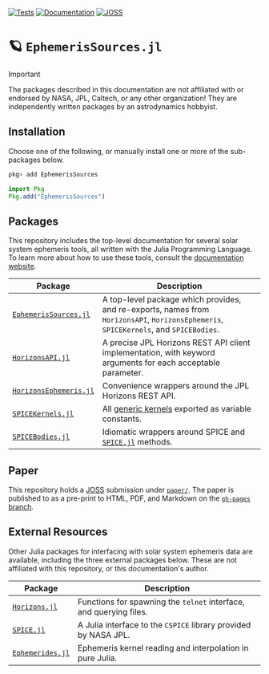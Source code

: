 [![Tests](https://github.com/JuliaAstro/EphemerisSources.jl/actions/workflows/Tests.yml/badge.svg)](https://github.com/JuliaAstro/EphemerisSources.jl/actions/workflows/Tests.yml)
[![Documentation](https://github.com/JuliaAstro/EphemerisSources.jl/actions/workflows/Documentation.yml/badge.svg)](https://juliaastro.org/EphemerisSources.jl/docs/stable)
[![JOSS](https://joss.theoj.org/papers/2ecaf389e70086ec2b560cb10f454267/status.svg)](https://joss.theoj.org/papers/2ecaf389e70086ec2b560cb10f454267)

# 🪐 `EphemerisSources.jl`

> [!IMPORTANT]
>
> The packages described in this documentation are not affiliated with or
> endorsed by NASA, JPL, Caltech, or any other organization! They are
> independently written packages by an astrodynamics hobbyist.

## Installation

Choose one of the following, or manually install one or more of the sub-packages
below.

```julia
pkg> add EphemerisSources
```

```julia
import Pkg
Pkg.add("EphemerisSources")
```

## Packages

This repository includes the top-level documentation for several solar system
ephemeris tools, all written with the Julia Programming Language. To learn
more about how to use these tools, consult the
[documentation website](https://juliaastro.org/EphemerisSources.jl).

| Package                                         | Description                                                                                                                           |
| ----------------------------------------------- | ------------------------------------------------------------------------------------------------------------------------------------- |
| [`EphemerisSources.jl`](/)   | A top-level package which provides, and re-exports, names from `HorizonsAPI`, `HorizonsEphemeris`, `SPICEKernels`, and `SPICEBodies`. |
| [`HorizonsAPI.jl`](/lib/HorizonsAPI)             | A precise JPL Horizons REST API client implementation, with keyword arguments for each acceptable parameter.                          |
| [`HorizonsEphemeris.jl`](/lib/HorizonsEphemeris) | Convenience wrappers around the JPL Horizons REST API.                                                                                |
| [`SPICEKernels.jl`](/lib/SPICEKernels)           | All [generic kernels](https://naif.jpl.nasa.gov/naif/data_generic.html) exported as variable constants.                               |
| [`SPICEBodies.jl`](/lib/SPICEBodies)             | Idiomatic wrappers around SPICE and [`SPICE.jl`](https://github.com/JuliaAstro/SPICE.jl) methods.                                     |

## Paper

This repository holds a [JOSS](https://joss.theoj.org) submission under
[`paper/`](paper/paper.md). The paper is published to as a pre-print to
HTML, PDF, and Markdown on the [`gh-pages` branch](https://juliaastro.org/EphemerisSources.jl/paper).

## External Resources

Other Julia packages for interfacing with solar system ephemeris data are
available, including the three external packages below. These are not affiliated
with this repository, or this documentation's author.

| Package                                                                       | Description                                                        |
| ----------------------------------------------------------------------------- | ------------------------------------------------------------------ |
| [`Horizons.jl`](https://github.com/PerezHz/Horizons.jl)                       | Functions for spawning the `telnet` interface, and querying files. |
| [`SPICE.jl`](https://github.com/JuliaAstro/SPICE.jl)                          | A Julia interface to the `CSPICE` library provided by NASA JPL.    |
| [`Ephemerides.jl`](https://github.com/JuliaSpaceMissionDesign/Ephemerides.jl) | Ephemeris kernel reading and interpolation in pure Julia.          |
